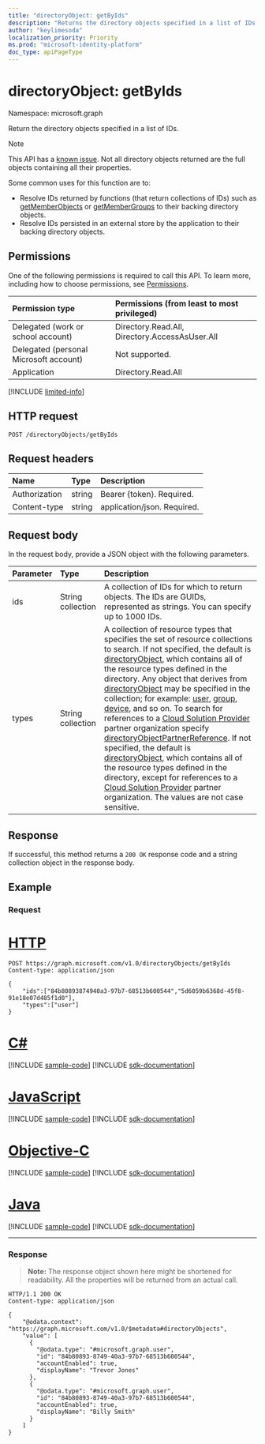 ```yaml
---
title: "directoryObject: getByIds"
description: "Returns the directory objects specified in a list of IDs."
author: "keylimesoda"
localization_priority: Priority
ms.prod: "microsoft-identity-platform"
doc_type: apiPageType
---
```


# directoryObject: getByIds

Namespace: microsoft.graph

Return the directory objects specified in a list of IDs.

>[!NOTE]
>This API has a [known issue](/graph/known-issues#incomplete-objects-when-using-getbyids-request). Not all directory objects returned are the full objects containing all their properties.

Some common uses for this function are to:

* Resolve IDs returned by functions (that return collections of IDs) such as [getMemberObjects](directoryobject-getmemberobjects.md) or [getMemberGroups](directoryobject-getmembergroups.md)  to their backing directory objects.
* Resolve IDs persisted in an external store by the application to their backing directory objects.

## Permissions

One of the following permissions is required to call this API. To learn more, including how to choose permissions, see [Permissions](/graph/permissions-reference).


|Permission type      | Permissions (from least to most privileged)              |
|:--------------------|:---------------------------------------------------------|
|Delegated (work or school account) | Directory.Read.All, Directory.AccessAsUser.All    |
|Delegated (personal Microsoft account) | Not supported.    |
|Application | Directory.Read.All |

[!INCLUDE [limited-info](../../includes/limited-info.md)]

## HTTP request

<!-- { "blockType": "ignored" } -->

```http
POST /directoryObjects/getByIds
```

## Request headers

| Name       | Type | Description|
|:---------------|:--------|:----------|
| Authorization  | string  | Bearer {token}. Required. |
| Content-type  | string | application/json. Required.  |

## Request body

In the request body, provide a JSON object with the following parameters.

| Parameter   | Type |Description|
|:---------------|:--------|:----------|
|ids|String collection| A collection of IDs for which to return objects.  The IDs are GUIDs, represented as strings.  You can specify up to 1000 IDs. |
|types|String collection| A collection of resource types that specifies the set of resource collections to search. If not specified, the default is [directoryObject](/graph/api/resources/directoryobject?view=graph-rest-v1.0), which contains all of the resource types defined in the directory. Any object that derives from [directoryObject](/graph/api/resources/directoryobject?view=graph-rest-v1.0) may be specified in the collection; for example: [user](/graph/api/resources/user?view=graph-rest-v1.0), [group](/graph/api/resources/group?view=graph-rest-v1.0), [device](/graph/api/resources/device?view=graph-rest-v1.0), and so on. To search for references to a [Cloud Solution Provider](https://partner.microsoft.com/en-us/cloud-solution-provider) partner organization specify [directoryObjectPartnerReference](/graph/api/resources/directoryobjectpartnerreference?view=graph-rest-v1.0). If not specified, the default is [directoryObject](/graph/api/resources/directoryobject?view=graph-rest-v1.0), which contains all of the resource types defined in the directory, except for references to a [Cloud Solution Provider](https://partner.microsoft.com/en-us/cloud-solution-provider) partner organization. The values are not case sensitive.|

## Response

If successful, this method returns a `200 OK` response code and a string collection object in the response body.

## Example

### Request


# [HTTP](#tab/http)
<!-- {
  "blockType": "request",
  "name": "directoryobject_getById"
}-->

```http
POST https://graph.microsoft.com/v1.0/directoryObjects/getByIds
Content-type: application/json

{
    "ids":["84b80893874940a3-97b7-68513b600544","5d6059b6368d-45f8-91e18e07d485f1d0"],
    "types":["user"]
}
```
# [C#](#tab/csharp)
[!INCLUDE [sample-code](../includes/snippets/csharp/directoryobject-getbyid-csharp-snippets.md)]
[!INCLUDE [sdk-documentation](../includes/snippets/snippets-sdk-documentation-link.md)]

# [JavaScript](#tab/javascript)
[!INCLUDE [sample-code](../includes/snippets/javascript/directoryobject-getbyid-javascript-snippets.md)]
[!INCLUDE [sdk-documentation](../includes/snippets/snippets-sdk-documentation-link.md)]

# [Objective-C](#tab/objc)
[!INCLUDE [sample-code](../includes/snippets/objc/directoryobject-getbyid-objc-snippets.md)]
[!INCLUDE [sdk-documentation](../includes/snippets/snippets-sdk-documentation-link.md)]

# [Java](#tab/java)
[!INCLUDE [sample-code](../includes/snippets/java/directoryobject-getbyid-java-snippets.md)]
[!INCLUDE [sdk-documentation](../includes/snippets/snippets-sdk-documentation-link.md)]

---


### Response

>**Note:** The response object shown here might be shortened for readability. All the properties will be returned from an actual call.
<!-- {
  "blockType": "response",
  "truncated": true,
  "@odata.type": "microsoft.graph.directoryObject",
  "isCollection": true
} -->

```http
HTTP/1.1 200 OK
Content-type: application/json

{
    "@odata.context": "https://graph.microsoft.com/v1.0/$metadata#directoryObjects",
    "value": [
      {
        "@odata.type": "#microsoft.graph.user",
        "id": "84b80893-8749-40a3-97b7-68513b600544",
        "accountEnabled": true,
        "displayName": "Trevor Jones"
      },
      {
        "@odata.type": "#microsoft.graph.user",
        "id": "84b80893-8749-40a3-97b7-68513b600544",
        "accountEnabled": true,
        "displayName": "Billy Smith"
      }
    ]
}
```

<!-- uuid: 8fcb5dbc-d5aa-4681-8e31-b001d5168d79
2015-10-25 14:57:30 UTC -->
<!-- {
  "type": "#page.annotation",
  "description": "directoryObject: getById",
  "keywords": "",
  "section": "documentation",
  "tocPath": "",
  "suppressions": [
  ]
}-->
